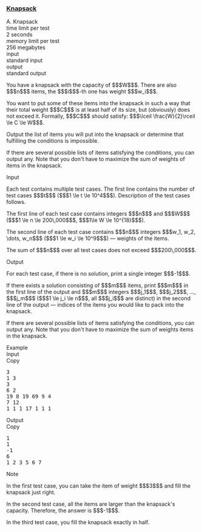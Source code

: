 <h3><a href="https://codeforces.com/contest/1446/problem/A" target="_blank" rel="noopener noreferrer">Knapsack</a></h3>

<div class="header"><div class="title">A. Knapsack</div><div class="time-limit"><div class="property-title">time limit per test</div>2 seconds</div><div class="memory-limit"><div class="property-title">memory limit per test</div>256 megabytes</div><div class="input-file input-standard"><div class="property-title">input</div>standard input</div><div class="output-file output-standard"><div class="property-title">output</div>standard output</div></div><div><p>You have a knapsack with the capacity of $$$W$$$. There are also $$$n$$$ items, the $$$i$$$-th one has weight $$$w_i$$$. </p><p>You want to put some of these items into the knapsack in such a way that their total weight $$$C$$$ is at least half of its size, but (obviously) does not exceed it. Formally, $$$C$$$ should satisfy: $$$\lceil \frac{W}{2}\rceil \le C \le W$$$. </p><p>Output the list of items you will put into the knapsack or determine that fulfilling the conditions is impossible. </p><p>If there are several possible lists of items satisfying the conditions, you can output any. Note that you <span class="tex-font-style-bf">don't</span> have to maximize the sum of weights of items in the knapsack.</p></div><div class="input-specification"><div class="section-title">Input</div><p>Each test contains multiple test cases. The first line contains the number of test cases $$$t$$$ ($$$1 \le t \le 10^4$$$). Description of the test cases follows.</p><p>The first line of each test case contains integers $$$n$$$ and $$$W$$$ ($$$1 \le n \le 200\,000$$$, $$$1\le W \le 10^{18}$$$). </p><p>The second line of each test case contains $$$n$$$ integers $$$w_1, w_2, \dots, w_n$$$ ($$$1 \le w_i \le 10^9$$$) — weights of the items.</p><p>The sum of $$$n$$$ over all test cases does not exceed $$$200\,000$$$.</p></div><div class="output-specification"><div class="section-title">Output</div><p>For each test case, if there is no solution, print a single integer $$$-1$$$. </p><p>If there exists a solution consisting of $$$m$$$ items, print $$$m$$$ in the first line of the output and $$$m$$$ integers $$$j_1$$$, $$$j_2$$$, ..., $$$j_m$$$ ($$$1 \le j_i \le n$$$, <span class="tex-font-style-bf">all $$$j_i$$$ are distinct</span>) in the second line of the output  — indices of the items you would like to pack into the knapsack.</p><p>If there are several possible lists of items satisfying the conditions, you can output any. Note that you <span class="tex-font-style-bf">don't</span> have to maximize the sum of weights items in the knapsack.</p></div><div class="sample-tests"><div class="section-title">Example</div><div class="sample-test"><div class="input"><div class="title">Input<div title="Copy" data-clipboard-target="#id0034311247750570584" id="id007130767670557367" class="input-output-copier">Copy</div></div><pre id="id0034311247750570584">3
1 3
3
6 2
19 8 19 69 9 4
7 12
1 1 1 17 1 1 1
</pre></div><div class="output"><div class="title">Output<div title="Copy" data-clipboard-target="#id0035417505909809055" id="id0005196963316588388" class="input-output-copier">Copy</div></div><pre id="id0035417505909809055">1
1
-1
6
1 2 3 5 6 7</pre></div></div></div><div class="note"><div class="section-title">Note</div><p>In the first test case, you can take the item of weight $$$3$$$ and fill the knapsack just right.</p><p>In the second test case, all the items are larger than the knapsack's capacity. Therefore, the answer is $$$-1$$$.</p><p>In the third test case, you fill the knapsack exactly in half.</p></div>